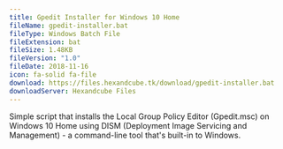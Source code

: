```yaml
---
title: Gpedit Installer for Windows 10 Home
fileName: gpedit-installer.bat
fileType: Windows Batch File
fileExtension: bat
fileSize: 1.48KB
fileVersion: "1.0"
fileDate: 2018-11-16
icon: fa-solid fa-file
download: https://files.hexandcube.tk/download/gpedit-installer.bat
downloadServer: Hexandcube Files
---
```


Simple script that installs the Local Group Policy Editor (Gpedit.msc) on Windows 10 Home using DISM (Deployment Image Servicing and Management) - a command-line tool that's built-in to Windows.